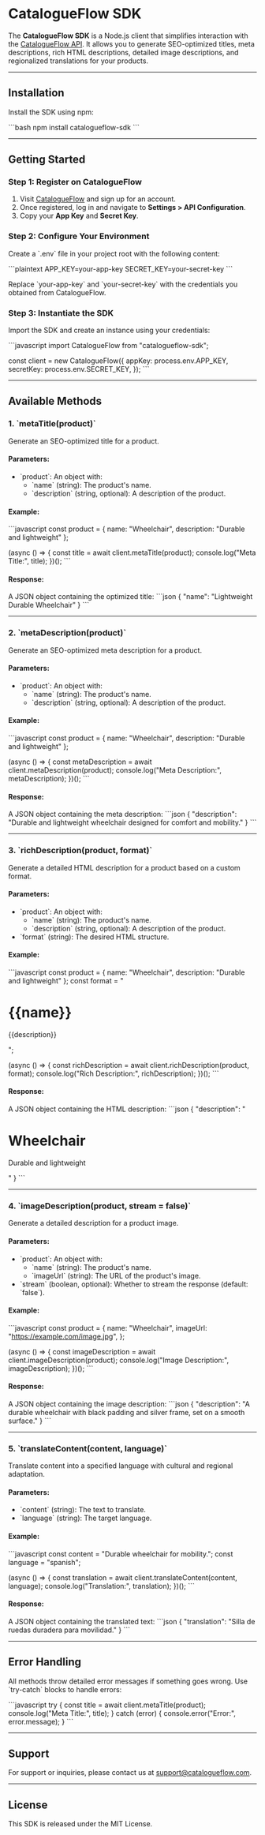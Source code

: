 # CatalogueFlow SDK

The **CatalogueFlow SDK** is a Node.js client that simplifies interaction with the [CatalogueFlow API](https://catalogueflow.com). It allows you to generate SEO-optimized titles, meta descriptions, rich HTML descriptions, detailed image descriptions, and regionalized translations for your products.

---

## Installation

Install the SDK using npm:

\`\`\`bash
npm install catalogueflow-sdk
\`\`\`

---

## Getting Started

### Step 1: Register on CatalogueFlow

1. Visit [CatalogueFlow](https://catalogueflow.com) and sign up for an account.
2. Once registered, log in and navigate to **Settings > API Configuration**.
3. Copy your **App Key** and **Secret Key**.

### Step 2: Configure Your Environment

Create a \`.env\` file in your project root with the following content:

\`\`\`plaintext
APP_KEY=your-app-key
SECRET_KEY=your-secret-key
\`\`\`

Replace \`your-app-key\` and \`your-secret-key\` with the credentials you obtained from CatalogueFlow.

### Step 3: Instantiate the SDK

Import the SDK and create an instance using your credentials:

\`\`\`javascript
import CatalogueFlow from "catalogueflow-sdk";

const client = new CatalogueFlow({
appKey: process.env.APP_KEY,
secretKey: process.env.SECRET_KEY,
});
\`\`\`

---

## Available Methods

### 1. \`metaTitle(product)\`

Generate an SEO-optimized title for a product.

#### Parameters:

- \`product\`: An object with:
  - \`name\` (string): The product's name.
  - \`description\` (string, optional): A description of the product.

#### Example:

\`\`\`javascript
const product = { name: "Wheelchair", description: "Durable and lightweight" };

(async () => {
const title = await client.metaTitle(product);
console.log("Meta Title:", title);
})();
\`\`\`

#### Response:

A JSON object containing the optimized title:
\`\`\`json
{ "name": "Lightweight Durable Wheelchair" }
\`\`\`

---

### 2. \`metaDescription(product)\`

Generate an SEO-optimized meta description for a product.

#### Parameters:

- \`product\`: An object with:
  - \`name\` (string): The product's name.
  - \`description\` (string, optional): A description of the product.

#### Example:

\`\`\`javascript
const product = { name: "Wheelchair", description: "Durable and lightweight" };

(async () => {
const metaDescription = await client.metaDescription(product);
console.log("Meta Description:", metaDescription);
})();
\`\`\`

#### Response:

A JSON object containing the meta description:
\`\`\`json
{ "description": "Durable and lightweight wheelchair designed for comfort and mobility." }
\`\`\`

---

### 3. \`richDescription(product, format)\`

Generate a detailed HTML description for a product based on a custom format.

#### Parameters:

- \`product\`: An object with:
  - \`name\` (string): The product's name.
  - \`description\` (string, optional): A description of the product.
- \`format\` (string): The desired HTML structure.

#### Example:

\`\`\`javascript
const product = { name: "Wheelchair", description: "Durable and lightweight" };
const format = "<h1>{{name}}</h1><p>{{description}}</p>";

(async () => {
const richDescription = await client.richDescription(product, format);
console.log("Rich Description:", richDescription);
})();
\`\`\`

#### Response:

A JSON object containing the HTML description:
\`\`\`json
{ "description": "<h1>Wheelchair</h1><p>Durable and lightweight</p>" }
\`\`\`

---

### 4. \`imageDescription(product, stream = false)\`

Generate a detailed description for a product image.

#### Parameters:

- \`product\`: An object with:
  - \`name\` (string): The product's name.
  - \`imageUrl\` (string): The URL of the product's image.
- \`stream\` (boolean, optional): Whether to stream the response (default: \`false\`).

#### Example:

\`\`\`javascript
const product = {
name: "Wheelchair",
imageUrl: "https://example.com/image.jpg",
};

(async () => {
const imageDescription = await client.imageDescription(product);
console.log("Image Description:", imageDescription);
})();
\`\`\`

#### Response:

A JSON object containing the image description:
\`\`\`json
{ "description": "A durable wheelchair with black padding and silver frame, set on a smooth surface." }
\`\`\`

---

### 5. \`translateContent(content, language)\`

Translate content into a specified language with cultural and regional adaptation.

#### Parameters:

- \`content\` (string): The text to translate.
- \`language\` (string): The target language.

#### Example:

\`\`\`javascript
const content = "Durable wheelchair for mobility.";
const language = "spanish";

(async () => {
const translation = await client.translateContent(content, language);
console.log("Translation:", translation);
})();
\`\`\`

#### Response:

A JSON object containing the translated text:
\`\`\`json
{ "translation": "Silla de ruedas duradera para movilidad." }
\`\`\`

---

## Error Handling

All methods throw detailed error messages if something goes wrong. Use \`try-catch\` blocks to handle errors:

\`\`\`javascript
try {
const title = await client.metaTitle(product);
console.log("Meta Title:", title);
} catch (error) {
console.error("Error:", error.message);
}
\`\`\`

---

## Support

For support or inquiries, please contact us at [support@catalogueflow.com](mailto:support@catalogueflow.com).

---

## License

This SDK is released under the MIT License.
